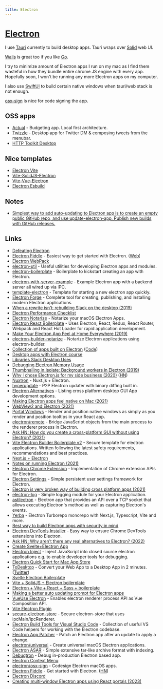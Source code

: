 ```yaml
---
title: Electron
---
```


# [Electron](https://electronjs.org/)

I use [Tauri](../programming-languages/rust/rust-libraries/tauri.md) currently to build desktop apps. Tauri wraps over [Solid](../programming-languages/javascript/js-libraries/solid.md) web UI.

[Wails](../programming-languages/go/go-libraries/wails.md) is great too if you like [Go](../programming-languages/go/index.md).

I try to minimize amount of Electron apps I run on my mac as I find them wasteful in how they bundle entire chrome JS engine with every app. Hopefully soon, I won't be running any more Electron apps on my computer.

I also use [SwiftUI](../programming-languages/swift/swift-libraries/swiftui.md) to build certain native windows when tauri/web stack is not enough.

[osx-sign](https://github.com/electron/osx-sign) is nice for code signing the app.

## OSS apps

- [Actual](https://github.com/actualbudget/actual) - Budgeting app. Local first architecture.
- [Twizzle](https://github.com/kitze/twizzle) - Desktop app for Twitter DM & composing tweets from the menubar.
- [HTTP Toolkit Desktop](https://github.com/httptoolkit/httptoolkit-desktop)

## Nice templates

- [Electron Vite](https://github.com/alex8088/electron-vite)
- [Vite-SolidJS-Electron](https://github.com/ch99q/vite-solid-electron)
- [Vite-Vue-Electron](https://github.com/electron-vite/electron-vite-vue)
- [Electron Esbuild](https://github.com/Kiyozz/electron-esbuild)

## Notes

- [Simplest way to add auto-updating to Electron app is to create an empty public GitHub repo, and use update-electron-app. Publish new builds with GitHub releases.](https://twitter.com/maccaw/status/1469182489180708865)

## Links

- [Defeating Electron](https://medium.com/@felixrieseberg/defeating-electron-e1464d075528)
- [Electron Fiddle](https://github.com/electron/fiddle) - Easiest way to get started with Electron. ([Web](https://www.electronjs.org/fiddle))
- [Electron WebPack](https://github.com/electron-userland/electron-webpack)
- [electron-util](https://github.com/sindresorhus/electron-util) - Useful utilities for developing Electron apps and modules.
- [electron-boilerplate](https://github.com/sindresorhus/electron-boilerplate) - Boilerplate to kickstart creating an app with Electron.
- [electron-with-server-example](https://github.com/jlongster/electron-with-server-example) - Example Electron app with a backend server all wired up via IPC.
- [template-electron](https://github.com/fabiospampinato/template-electron) - Template for starting a new electron app quickly.
- [Electron Forge](https://github.com/electron/forge) - Complete tool for creating, publishing, and installing modern Electron applications.
- [When a rewrite isn’t: rebuilding Slack on the desktop (2019)](https://slack.engineering/rebuilding-slack-on-the-desktop-308d6fe94ae4)
- [Electron Performance Checklist](https://github.com/electron/electron/blob/505e9fc38c541b6987def98b5400edd064983f20/docs/tutorial/performance.md#how)
- [Electron Notarize](https://github.com/electron/electron-notarize) - Notarize your macOS Electron Apps.
- [Electron React Boilerplate](https://github.com/electron-react-boilerplate/electron-react-boilerplate) - Uses Electron, React, Redux, React Router, Webpack and React Hot Loader for rapid application development.
- [Make Your Electron App Feel at Home Everywhere (2019)](https://kilianvalkhof.com/2019/electron/make-your-electron-app-feel-at-home-everywhere/)
- [electron-builder-notarize](https://github.com/karaggeorge/electron-builder-notarize) - Notarize Electron applications using electron-builder.
- [Collection of apps built on Electron](https://www.electronjs.org/apps) ([Code](https://github.com/electron/apps))
- [Desktop apps with Electron course](https://desktopappswithelectron.com/)
- [Libraries Slack Desktop Uses](https://slack.com/libs/desktop)
- [Debugging Electron Memory Usage](http://seenaburns.com/debugging-electron-memory-usage/)
- [Thumbnailing in Isolate: Background workers in Electron (2019)](http://seenaburns.com/2019/01/02/thumbnailing-in-isolate/)
- [Why I chose Electron.js for my side business (2020)](https://getloaf.io/blog/why-i-chose-electronjs/) ([HN](https://news.ycombinator.com/item?id=25136406))
- [Nuxtron](https://github.com/saltyshiomix/nuxtron) - Nuxt.js + Electron.
- [hyperupdate](https://github.com/hyperdivision/hyperupdate) - P2P Electron updater with binary diffing built in.
- [Electron Alternatives](https://github.com/sudhakar3697/electron-alternatives) - Listing cross platform desktop GUI App development options.
- [Making Electron apps feel native on Mac (2021)](https://getlotus.app/21-making-electron-apps-feel-native-on-mac)
- [WebView2 and Electron (2021)](https://www.electronjs.org/blog/webview2)
- [Portal Windows](https://github.com/cryptagon/portal-windows) - Render and position native windows as simply as you render and position tooltips in your React app.
- [electron/remote](https://github.com/electron/remote) - Bridge JavaScript objects from the main process to the renderer process in Electron.
- [Ask HN: How do you create a cross-platform GUI without using Electron? (2021)](https://news.ycombinator.com/item?id=28484658)
- [Vite Electron Builder Boilerplate v2](https://github.com/cawa-93/vite-electron-builder) - Secure template for electron applications. Written following the latest safety requirements, recommendations and best practices.
- [Next.js + Electron](https://github.com/saltyshiomix/nextron)
- [Notes on running Electron (2021)](https://datastation.multiprocess.io/blog/2021-10-13-notes-on-running-electron.html)
- [Electron Chrome Extension](https://github.com/getstation/electron-chrome-extension) - Implementation of Chrome extension APIs for Electron.
- [Electron Settings](https://github.com/nathanbuchar/electron-settings) - Simple persistent user settings framework for Electron.
- [Electron is very broken way of building cross platform apps (2021)](https://twitter.com/rsms/status/1457946661032849413)
- [electron-log](https://github.com/megahertz/electron-log) - Simple logging module for your Electron application.
- [astilectron](https://github.com/asticode/astilectron) - Electron app that provides an API over a TCP socket that allows executing Electron's method as well as capturing Electron's events.
- [Yerba](https://github.com/TheoBr/yerba) - Electron Turborepo monorepo with Next.js, Typescript, Vite and more.
- [Best way to build Electron apps with security in mind](https://github.com/reZach/secure-electron-template)
- [Electron DevTools Installer](https://github.com/MarshallOfSound/electron-devtools-installer) - Easy way to ensure Chrome DevTools extensions into Electron.
- [Ask HN: Why aren't there any real alternatives to Electron? (2022)](https://news.ycombinator.com/item?id=30810724)
- [Create Svelte+Electron App](https://github.com/soulehshaikh99/create-svelte-electron-app)
- [Electron Inject](https://github.com/tintinweb/electron-inject) - Inject JavaScript into closed source electron applications e.g. to enable developer tools for debugging.
- [Electron Quick Start for Mac App Store](https://github.com/steve981cr/electron-quickstart-mas)
- [ToDesktop](https://www.todesktop.com/) - Convert your Web App to a Desktop App in 2 minutes. ([Twitter](https://twitter.com/ToDesktop))
- [Svelte Electron Boilerplate](https://github.com/ptkdev-boilerplate/svelte-electron-boilerplate)
- [Vite + SolidJS + Electron boilerplate](https://github.com/ch99q/vite-solid-electron)
- [Electron + Vite + React + Sass + boilerplate](https://github.com/electron-vite/electron-vite-react)
- [Making a better auto updating prompt for Electron apps](https://twitter.com/vadimdemedes/status/1542235011188805634)
- [VueUse Electron](https://github.com/vueuse/electron) - Enables electron renderer process API as Vue Composition API.
- [Vite Electron Plugin](https://github.com/electron-vite/vite-plugin-electron)
- [secure-electron-store](https://github.com/reZach/secure-electron-store) - Secure electron-store that uses ipcMain/ipcRenderer.
- [Electron Build Tools for Visual Studio Code](https://github.com/dsanders11/vscode-electron-build-tools) - Collection of useful VS Code helpers for working with the Electron codebase.
- [Electron App Patcher](https://github.com/karlhorky/electron-app-patcher) - Patch an Electron app after an update to apply a change.
- [electron/universal](https://github.com/electron/universal) - Create universal macOS Electron applications.
- [Electron ASAR](https://github.com/electron/asar) - Simple extensive tar-like archive format with indexing.
- [Debugtron](https://github.com/pd4d10/debugtron) - Debug in-production Electron based app.
- [Electron Context Menu](https://github.com/sindresorhus/electron-context-menu)
- [electron/osx-sign](https://github.com/electron/osx-sign) - Codesign Electron macOS apps.
- [Electron Fiddle](https://www.electronjs.org/fiddle/) - Get started with Electron. ([HN](https://news.ycombinator.com/item?id=34926027))
- [Electron Discord](https://discord.com/invite/APGC3k5yaH)
- [Creating multi-window Electron apps using React portals (2023)](https://pietrasiak.com/creating-multi-window-electron-apps-using-react-portals)
